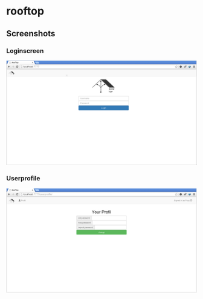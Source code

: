 # rooftop

## Screenshots
### Loginscreen
![Loginscreen](screenshots/login.png?raw=true "Loginscreen")

### Userprofile
![Userprofile](screenshots/profile.png?raw=true "Userprofile")
